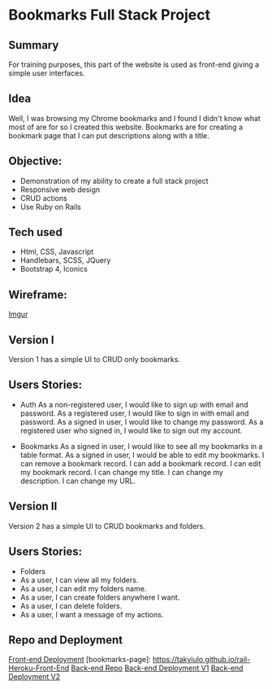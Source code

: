 # Bookmarks Full Stack Project
## Summary
For training purposes, this part of the website is used as front-end giving a simple
user interfaces.

## Idea
Well, I was browsing my Chrome bookmarks and I found I didn't know what most of
are for so I created this website. Bookmarks are for creating a bookmark page that
I can put descriptions along with a title.

## Objective:
- Demonstration of my ability to create a full stack project 
- Responsive web design
- CRUD actions
- Use Ruby on Rails

## Tech used
- Html, CSS, Javascript
- Handlebars, SCSS, JQuery
- Bootstrap 4, Iconics

## Wireframe:
[Imgur](https://i.imgur.com/jiGrLbP.png)

## Version I
Version 1 has a simple UI to CRUD only bookmarks.

## Users Stories:
- Auth
As a non-registered user, I would like to sign up with email and password.
As a registered user, I would like to sign in with email and password.
As a signed in user, I would like to change my password.
As a registered user who signed in, I would like to sign out my account.

- Bookmarks
As a signed in user, I would like to see all my bookmarks in a table format.
As a signed in user, I would be able to edit my bookmarks.
I can remove a bookmark record.
I can add a bookmark record.
I can edit my bookmark record.
I can change my title.
I can change my description.
I can change my URL.

## Version II
Version 2 has a simple UI to CRUD bookmarks and folders.

## Users Stories:
- Folders
- As a user, I can view all my folders.
- As a user, I can edit my folders name.
- As a user, I can create folders anywhere I want.
- As a user, I can delete folders.
- As a user, I want a message of my actions.

## Repo and Deployment
<!-- [Front-end repo](https://github.com/TakyiuLo/rail-Heroku-Front-End) -->
[Front-end Deployment](https://takyiulo.github.io/rail-Heroku-Front-End)
[bookmarks-page]: https://takyiulo.github.io/rail-Heroku-Front-End
[Back-end Repo](https://github.com/TakyiuLo/rail-Heroku-Back-End)
[Back-end Deployment V1](https://rail-heroku-project-temple.herokuapp.com/bookmarks)
[Back-end Deployment V2](https://rail-heroku-project-temple.herokuapp.com/folders)
